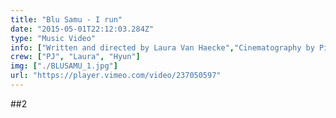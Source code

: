 ```yaml
---
title: "Blu Samu - I run"
date: "2015-05-01T22:12:03.284Z"
type: "Music Video"
info: ["Written and directed by Laura Van Haecke","Cinematography by Pieter-Jan Claessens","Editing by Joppe Van den Brande" ]
crew: ["PJ", "Laura", "Hyun"]
img: ["./BLUSAMU_1.jpg"]
url: "https://player.vimeo.com/video/237050597"
---
```


##2